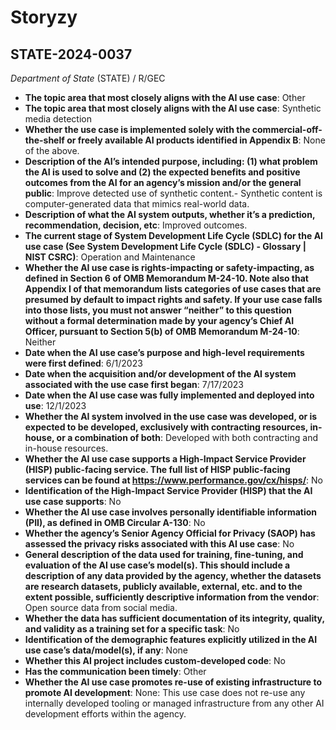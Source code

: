 # Storyzy
## STATE-2024-0037
_Department of State_ (STATE) / R/GEC


+ **The topic area that most closely aligns with the AI use case**: Other
+ **The topic area that most closely aligns with the AI use case**: Synthetic media detection
+ **Whether the use case is implemented solely with the commercial-off-the-shelf or freely available AI products identified in Appendix B**: None of the above.
+ **Description of the AI’s intended purpose, including: (1) what problem the AI is used to solve and (2) the expected benefits and positive outcomes from the AI for an agency’s mission and/or the general public**: Improve detected use of synthetic content.- Synthetic content is computer-generated data that mimics real-world data.
+ **Description of what the AI system outputs, whether it’s a prediction, recommendation, decision, etc**: Improved outcomes.
+ **The current stage of System Development Life Cycle (SDLC) for the AI use case (See System Development Life Cycle (SDLC) - Glossary | NIST CSRC)**: Operation and Maintenance
+ **Whether the AI use case is rights-impacting or safety-impacting, as defined in Section 6 of OMB Memorandum M-24-10. Note also that Appendix I of that memorandum lists categories of use cases that are presumed by default to impact rights and safety. If your use case falls into those lists, you must not answer “neither” to this question without a formal determination made by your agency’s Chief AI Officer, pursuant to Section 5(b) of OMB Memorandum M-24-10**: Neither
+ **Date when the AI use case’s purpose and high-level requirements were first defined**: 6/1/2023
+ **Date when the acquisition and/or development of the AI system associated with the use case first began**: 7/17/2023
+ **Date when the AI use case was fully implemented and deployed into use**: 12/1/2023
+ **Whether the AI system involved in the use case was developed, or is expected to be developed, exclusively with contracting resources, in-house, or a combination of both**: Developed with both contracting and in-house resources.
+ **Whether the AI use case supports a High-Impact Service Provider (HISP) public-facing service. The full list of HISP public-facing services can be found at https://www.performance.gov/cx/hisps/**: No
+ **Identification of the High-Impact Service Provider (HISP) that the AI use case supports**: No
+ **Whether the AI use case involves personally identifiable information (PII), as defined in OMB Circular A-130**: No
+ **Whether the agency’s Senior Agency Official for Privacy (SAOP) has assessed the privacy risks associated with this AI use case**: No
+ **General description of the data used for training, fine-tuning, and evaluation of the AI use case’s model(s). This should include a description of any data provided by the agency, whether the datasets are research datasets, publicly available, external, etc. and to the extent possible, sufficiently descriptive information from the vendor**: Open source data from social media.
+ **Whether the data has sufficient documentation of its integrity, quality, and validity as a training set for a specific task**: No
+ **Identification of the demographic features explicitly utilized in the AI use case’s data/model(s), if any**: None
+ **Whether this AI project includes custom-developed code**: No
+ **Has the communication been timely**: Other
+ **Whether the AI use case promotes re-use of existing infrastructure to promote AI development**: None: This use case does not re-use any internally developed tooling or managed infrastructure from any other AI development efforts within the agency.